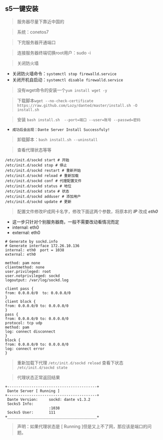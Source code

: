 ## s5一键安装
> 服务器尽量下靠近中国的

> 系统：conetos7

> 下完服务器开通端口

> 连接服务器终端切换root用户：sudo -i

> 关闭防火墙
 - 关闭防火墙命令：`systemctl stop firewalld.service`
 - 关闭开机自启动：`systemctl disable firewalld.service`

> 没有wget命令的安装一个`yum install wget -y`

> 下载脚本`wget --no-check-certificate https://raw.github.com/Lozy/danted/master/install.sh -O install.sh`

> 安装 `bash install.sh  --port=端口 --user=账号 --passwd=密码`
 - `成功后会出现：Dante Server Install Successfuly!`

> 卸载脚本：`bash install.sh --uninstall`


> 查看代理状态等等
```shell
/etc/init.d/sockd start # 开始
/etc/init.d/sockd stop # 停止
/etc/init.d/sockd restart # 重新开始
/etc/init.d/sockd reload # 重新加载
/etc/init.d/sockd conf # 代理配置文件
/etc/init.d/sockd status # 地位
/etc/init.d/sockd state # 状态
/etc/init.d/sockd adduser # 添加用户
/etc/init.d/sockd update # 更新
```
> 

> 配置文件修改IP成网卡名字，修改下面这两个参数，将原本的 ***IP*** 改成 ***eth0***
  - 这一步只针对个别服务器商，一般不需要改动看情况而定
 - internal: eth0
 - external: eth0
```shell
# Generate by sockd.info
# Generate interface 172.26.10.136
internal: eth0  port = 1038
external: eth0

method: pam none
clientmethod: none
user.privileged: root
user.notprivileged: sockd
logoutput: /var/log/sockd.log

client pass {
from: 0.0.0.0/0  to: 0.0.0.0/0
}
client block {
from: 0.0.0.0/0 to: 0.0.0.0/0
}
pass {
from: 0.0.0.0/0 to: 0.0.0.0/0
protocol: tcp udp
method: pam
log: connect disconnect
}
block {
from: 0.0.0.0/0 to: 0.0.0.0/0
log: connect error
}
```
> 重新加载下代理 `/etc/init.d/sockd reload`
> 查看下状态 `/etc/init.d/sockd state`

> 代理状态正常返回结果
```shell
+-----------------------------------------+
 Dante Server [ Running ] 
+-----------------------------------------+
 Dante Version:     sockd: dante v1.3.2
 Socks5 Info:      
                    :1038
 Socks5 User:       111
+_________________________________________+
```

> 声明：如果代理状态是 [ Running ]但是又上不了网，那应该是端口的问题。

